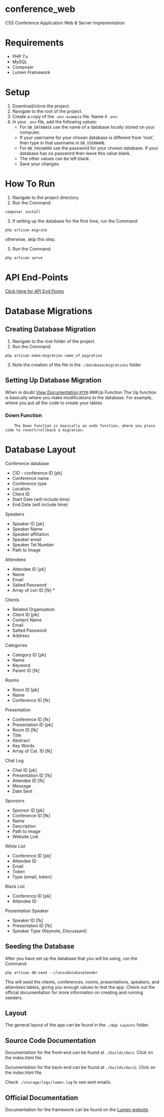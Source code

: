 # conference_web
CSS Conference Application Web &amp; Server Implementation

# Requirements
- PHP 7.x
- MySQL
- Composer
- Lumen Framework

# Setup
1. Download/clone the project.
2. Navigate to the root of the project.
3. Create a copy of the `.env.example` file. Name it `.env`.
4. In your `.env` file, add the following values:
    * For `DB_DATABASE` use the name of a database locally stored on your computer.
    * If your username for your chosen database is different from 'root', then type in that username in `DB_USERNAME`.
    * For `DB_PASSWORD` use the password for your chosen database. If your database has no password then leave this value blank.
    * The other values can be left blank.
    * Save your changes.

# How To Run
1. Navigate to the project directory.
2. Run the Command: 
```
composer install
```
3. If setting up the database for the first time, run the Command:
```
php artisan migrate
```
otherwise, skip this step.

3. Run the Command: 
```
php artisan serve
```

# API End-Points
[Click Here for API End Points](./endpoints.md)


# Database Migrations
## Creating Database Migration
1. Navigate to the root folder of the project.
2. Run the Command:
```
php artisan make:migration name_of_migration
```
3. Note the creation of the file in the ` ./database/migrations ` folder

## Setting Up Database Migration
When in doubt [View Documentation `RTFM`](https://laravel.com/docs/5.2/migrations#introduction)
###Up Function
        The Up function is basically where you make modifications to the database. For example, where you put all the code to create your tables
### Down Function
        The Down function is basically an undo function, where you place code to revert/rollback a migration.

# Database Layout
Conference database
- CID - conference ID [pk]
- Conference name
- Conference type
- Location
- Client ID
- Start Date (will include time)
- End Date (will include time)

Speakers
- Speaker ID [pk]
- Speaker Name
- Speaker affiliation
- Speaker email
- Speaker Tel Number
- Path to Image

Attendees
- Attendee ID [pk]
- Name
- Email
- Salted Password
- Array of con ID [fk] *

Clients
- Related Organisation
- Client ID [pk]
- Contact Name
- Email
- Salted Password
- Address

Categories
- Category ID [pk]
- Name
- Keyword
- Parent ID [fk]

Rooms
- Room ID [pk]
- Name
- Conference ID [fk]

Presentation
- Conference ID [fk]
- Presentation ID [pk]
- Room ID [fk]
- Title
- Abstract
- Key Words
- Array of Cat. ID [fk]

Chat Log
- Chat ID [pk]
- Presentation ID [fk]
- Attendee ID [fk]
- Message
- Date Sent


Sponsors
- Sponsor ID [pk]
- Conference ID [fk]
- Name
- Description
- Path to Image
- Website Link

White List
- Conference ID [pk]
- Attendee ID
- Email
- Token
- Type {email, token}

Black List
- Conference ID [pk]
- Attendee ID

Presentation Speaker
- Speaker ID [fk]
- Presentation ID [fk]
- Speaker Type {Keynote, Discussant}

## Seeding the Database
After you have set up the database that you will be using, run the Command:

```
php artisan db:seed --class=DatabaseSeeder
```

This will seed the clients, conferences, rooms, presentations, speakers, and attendees tables, giving you enough values to test the app.
Check out the official documentation for more information on creating and running seeders.

## Layout
The general layout of the app can be found in the ` ./App Layouts ` folder.

## Source Code Documentation
Documentation for the front-end can be found at ` ./builds/docs `. Click on the index.html file.

Documentation for the back-end can be found at ` ./builds/docs2 `. Click on the index.html file.

Check ` ./storage/logs/lumen.log ` to see sent emails.

## Official Documentation

Documentation for the framework can be found on the [Lumen website](http://lumen.laravel.com/docs).
